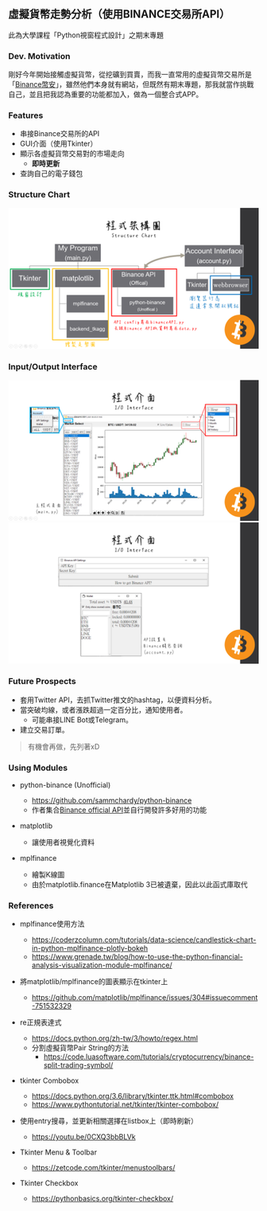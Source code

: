 ## 虛擬貨幣走勢分析（使用BINANCE交易所API）
此為大學課程「Python視窗程式設計」之期末專題

### Dev. Motivation
剛好今年開始接觸虛擬貨幣，從挖礦到買賣，而我一直常用的虛擬貨幣交易所是「[Binance幣安](https://www.binance.com/)」，雖然他們本身就有網站，但既然有期末專題，那我就當作挑戰自己，並且把我認為重要的功能都加入，做為一個整合式APP。

### Features 
- 串接Binance交易所的API
- GUI介面（使用Tkinter）
- 顯示各虛擬貨幣交易對的市場走向
  - **即時更新**
- 查詢自己的電子錢包

### Structure Chart
![](./Structure%20Chart.png)

### Input/Output Interface
![](./IO%20Interface-1.png)
![](./IO%20Interface-2.png)

### Future Prospects
- 套用Twitter API，去抓Twitter推文的hashtag，以便資料分析。
- 當突破均線，或者漲跌超過一定百分比，通知使用者。
  - 可能串接LINE Bot或Telegram。
- 建立交易訂單。

> 有機會再做，先列著xD

### Using Modules
- python-binance (Unofficial)
  - https://github.com/sammchardy/python-binance
  - 作者集合[Binance official API](https://github.com/binance/binance-spot-api-docs)並自行開發許多好用的功能

- matplotlib
  - 讓使用者視覺化資料
  
- mplfinance
  - 繪製K線圖
  - 由於matplotlib.finance在Matplotlib 3已被遺棄，因此以此函式庫取代

### References
- mplfinance使用方法
  - https://coderzcolumn.com/tutorials/data-science/candlestick-chart-in-python-mplfinance-plotly-bokeh
  - https://www.grenade.tw/blog/how-to-use-the-python-financial-analysis-visualization-module-mplfinance/

- 將matplotlib/mplfinance的圖表顯示在tkinter上
  - https://github.com/matplotlib/mplfinance/issues/304#issuecomment-751532329

- re正規表達式
  - https://docs.python.org/zh-tw/3/howto/regex.html
  - 分割虛擬貨幣Pair String的方法
    - https://code.luasoftware.com/tutorials/cryptocurrency/binance-split-trading-symbol/

- tkinter Combobox
  - https://docs.python.org/3.6/library/tkinter.ttk.html#combobox
  - https://www.pythontutorial.net/tkinter/tkinter-combobox/

- 使用entry搜尋，並更新相關選擇在listbox上（即時刷新）
  - https://youtu.be/0CXQ3bbBLVk

- Tkinter Menu & Toolbar
  - https://zetcode.com/tkinter/menustoolbars/

- Tkinter Checkbox
  - https://pythonbasics.org/tkinter-checkbox/